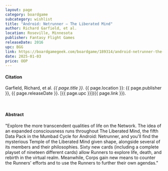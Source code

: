 ```yaml
---
layout: page
category: boardgame
subcategory: wishlist
title: "Android: Netrunner – The Liberated Mind"
author: Richard Garfield, et al.
location: Roseville, Minnesota
publisher: Fantasy Flight Games
releaseDate: 2016
upc: BGG
link: https://boardgamegeek.com/boardgame/189314/android-netrunner-the-liberated-mind
date: 2025-01-03
price: OOP
---
```


#### Citation

Garfield, Richard, et al. *{{ page.title }}.* {{ page.location }}: {{ page.publisher }}, {{ page.releaseDate }}. [{{ page.upc }}]({{ page.link }}).

<br>


#### Abstract

"Explore the more transcendent qualities of life on the Network. The idea of an expanded consciousness runs throughout The Liberated Mind, the fifth Data Pack in the Mumbad Cycle for Android: Netrunner, and you'll find the mysterious Temple of the Liberated Mind given shape, alongside several of its members and their philosophies. Sixty new cards (including a complete playset of nineteen different cards) allow Runners to explore life, death, and rebirth in the virtual realm. Meanwhile, Corps gain new means to counter the Runners' efforts and to use the Runners to further their own agendas."
